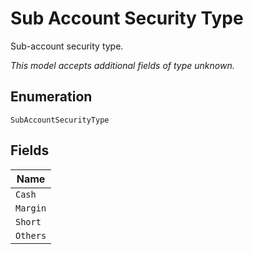 
# Sub Account Security Type

Sub-account security type.

*This model accepts additional fields of type unknown.*

## Enumeration

`SubAccountSecurityType`

## Fields

| Name |
|  --- |
| `Cash` |
| `Margin` |
| `Short` |
| `Others` |

